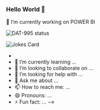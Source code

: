 ### Hello World 👋

🔭  I’m currently working on POWER BI

![DAT-995 status](https://github-readme-stats.vercel.app/api?username=DAT-995&show_icons=true&locale=en)

![Jokes Card](https://readme-jokes.vercel.app/api)


- 
- 🌱 I’m currently learning ...
- 👯 I’m looking to collaborate on ...
- 🤔 I’m looking for help with ...
- 💬 Ask me about ...
- 📫 How to reach me: ...
- 😄 Pronouns: ...
- ⚡ Fun fact: ...
-->

